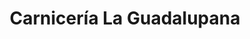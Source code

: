 ---
title: "Carnicería La Guadalupana"
url: /guadalupe-de-cartago/carniceria-la-guadalupana/
shop: Metzgerei
---